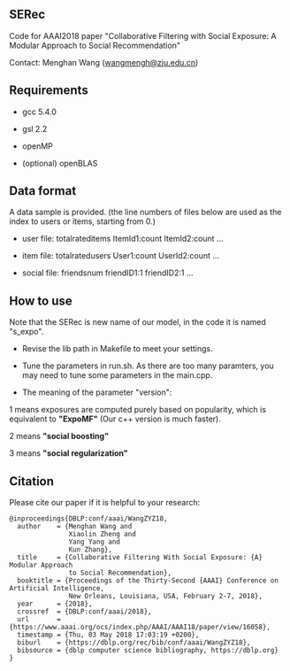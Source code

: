 ## SERec
Code for AAAI2018 paper "Collaborative Filtering with Social Exposure: A Modular Approach to Social Recommendation"

Contact: Menghan Wang (wangmengh@zju.edu.cn)

## Requirements

- gcc 5.4.0

- gsl 2.2

- openMP

- (optional) openBLAS

## Data format

A data sample is provided. (the line numbers of files below are used as the index to users or items, starting from 0.)

- user file: totalrateditems ItemId1:count ItemId2:count ...

- item file: totalratedusers User1:count UserId2:count ...

- social file: friendsnum friendID1:1 friendID2:1 ...



## How to use
Note that the SERec is new name of our model, in the code it is named "s_expo".

- Revise the lib path in Makefile to meet your settings. 

- Tune the parameters in run.sh. As there are too many paramters, you may need to tune some parameters in the main.cpp.

- The meaning of the parameter "version":

1 means exposures are computed purely based on popularity, which is equivalent to **"ExpoMF"** (Our c++ version is much faster).

2 means **"social boosting"**

3 means **"social regularization"**


## Citation
Please cite our paper if it is helpful to your research:
```
@inproceedings{DBLP:conf/aaai/WangZYZ18,
  author    = {Menghan Wang and
               Xiaolin Zheng and
               Yang Yang and
               Kun Zhang},
  title     = {Collaborative Filtering With Social Exposure: {A} Modular Approach
               to Social Recommendation},
  booktitle = {Proceedings of the Thirty-Second {AAAI} Conference on Artificial Intelligence,
               New Orleans, Louisiana, USA, February 2-7, 2018},
  year      = {2018},
  crossref  = {DBLP:conf/aaai/2018},
  url       = {https://www.aaai.org/ocs/index.php/AAAI/AAAI18/paper/view/16058},
  timestamp = {Thu, 03 May 2018 17:03:19 +0200},
  biburl    = {https://dblp.org/rec/bib/conf/aaai/WangZYZ18},
  bibsource = {dblp computer science bibliography, https://dblp.org}
}
```
